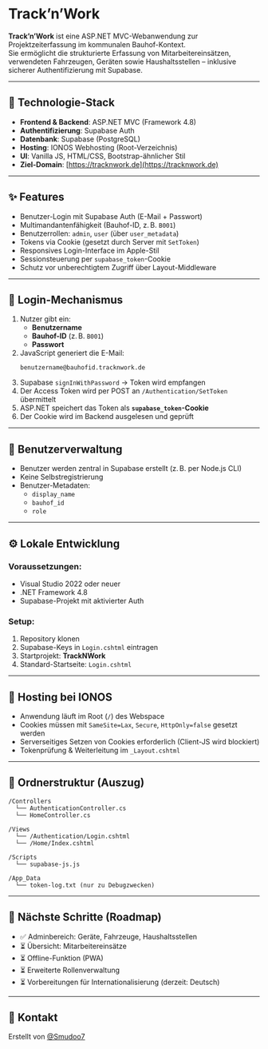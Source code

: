 # Track’n’Work

**Track’n’Work** ist eine ASP.NET MVC-Webanwendung zur Projektzeiterfassung im kommunalen Bauhof-Kontext.  
Sie ermöglicht die strukturierte Erfassung von Mitarbeitereinsätzen, verwendeten Fahrzeugen, Geräten sowie Haushaltsstellen – inklusive sicherer Authentifizierung mit Supabase.

---

## 🔧 Technologie-Stack

- **Frontend & Backend**: ASP.NET MVC (Framework 4.8)
- **Authentifizierung**: Supabase Auth
- **Datenbank**: Supabase (PostgreSQL)
- **Hosting**: IONOS Webhosting (Root-Verzeichnis)
- **UI**: Vanilla JS, HTML/CSS, Bootstrap-ähnlicher Stil
- **Ziel-Domain**: [https://tracknwork.de](https://tracknwork.de)

---

## ✨ Features

- Benutzer-Login mit Supabase Auth (E-Mail + Passwort)
- Multimandantenfähigkeit (Bauhof-ID, z. B. `B001`)
- Benutzerrollen: `admin`, `user` (über `user_metadata`)
- Tokens via Cookie (gesetzt durch Server mit `SetToken`)
- Responsives Login-Interface im Apple-Stil
- Sessionsteuerung per `supabase_token`-Cookie
- Schutz vor unberechtigtem Zugriff über Layout-Middleware

---

## 🔐 Login-Mechanismus

1. Nutzer gibt ein:
   - **Benutzername**
   - **Bauhof-ID** (z. B. `B001`)
   - **Passwort**
2. JavaScript generiert die E-Mail:
   ```
   benutzername@bauhofid.tracknwork.de
   ```
3. Supabase `signInWithPassword` → Token wird empfangen
4. Der Access Token wird per POST an `/Authentication/SetToken` übermittelt
5. ASP.NET speichert das Token als **`supabase_token`-Cookie**
6. Der Cookie wird im Backend ausgelesen und geprüft

---

## 🧠 Benutzerverwaltung

- Benutzer werden zentral in Supabase erstellt (z. B. per Node.js CLI)
- Keine Selbstregistrierung
- Benutzer-Metadaten:
  - `display_name`
  - `bauhof_id`
  - `role`

---

## ⚙️ Lokale Entwicklung

### Voraussetzungen:

- Visual Studio 2022 oder neuer
- .NET Framework 4.8
- Supabase-Projekt mit aktivierter Auth

### Setup:

1. Repository klonen
2. Supabase-Keys in `Login.cshtml` eintragen
3. Startprojekt: **TrackNWork**
4. Standard-Startseite: `Login.cshtml`

---

## 🚀 Hosting bei IONOS

- Anwendung läuft im Root (`/`) des Webspace
- Cookies müssen mit `SameSite=Lax`, `Secure`, `HttpOnly=false` gesetzt werden
- Serverseitiges Setzen von Cookies erforderlich (Client-JS wird blockiert)
- Tokenprüfung & Weiterleitung im `_Layout.cshtml`

---

## 📂 Ordnerstruktur (Auszug)

```
/Controllers
  └── AuthenticationController.cs
  └── HomeController.cs

/Views
  └── /Authentication/Login.cshtml
  └── /Home/Index.cshtml

/Scripts
  └── supabase-js.js

/App_Data
  └── token-log.txt (nur zu Debugzwecken)
```

---

## 📌 Nächste Schritte (Roadmap)

- ✅ Adminbereich: Geräte, Fahrzeuge, Haushaltsstellen
- ⏳ Übersicht: Mitarbeitereinsätze
- ⏳ Offline-Funktion (PWA)
- ⏳ Erweiterte Rollenverwaltung
- ⏳ Vorbereitungen für Internationalisierung (derzeit: Deutsch)

---

## 💬 Kontakt

Erstellt von [@Smudoo7](https://github.com/Smudoo7)

